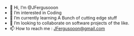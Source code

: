 - 👋 Hi, I’m @JFergusooon
- 👀 I’m interested in Coding
- 🌱 I’m currently learning A Bunch of cutting edge stuff
- 💞️ I’m looking to collaborate on software projects of the like.
- 📫 How to reach me : JFergusooon@gmail.com

<!---
JFergusooon/JFergusooon is a ✨ special ✨ repository because its `README.md` (this file) appears on your GitHub profile.
You can click the Preview link to take a look at your changes.
--->
